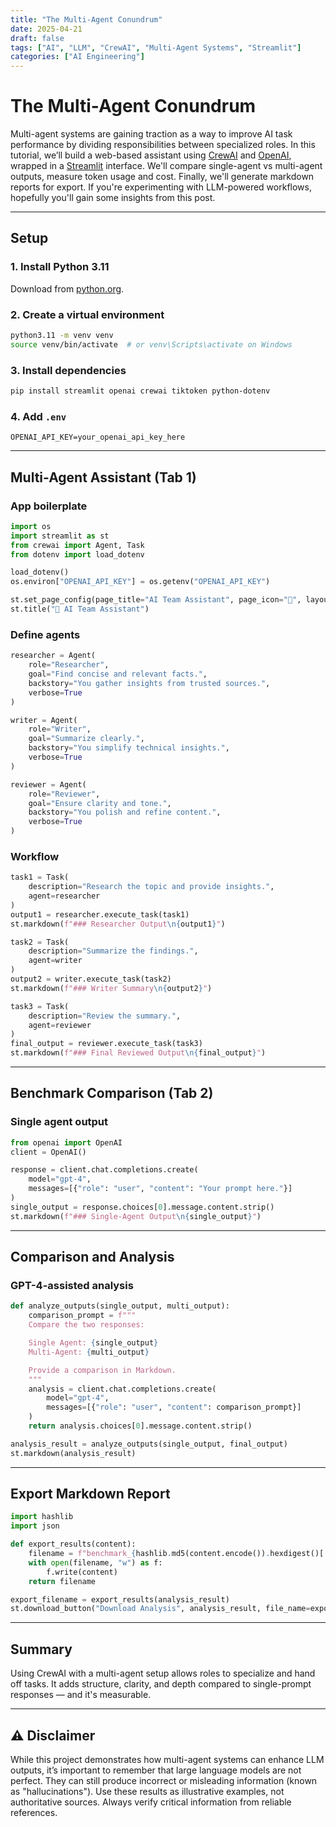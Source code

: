 ```yaml
---
title: "The Multi-Agent Conundrum"
date: 2025-04-21
draft: false
tags: ["AI", "LLM", "CrewAI", "Multi-Agent Systems", "Streamlit"]
categories: ["AI Engineering"]
---
```


# The Multi-Agent Conundrum

Multi-agent systems are gaining traction as a way to improve AI task performance by dividing responsibilities between specialized roles. In this tutorial, we’ll build a web-based assistant using [CrewAI](https://crewai.com) and [OpenAI](https://openai.com), wrapped in a [Streamlit](https://streamlit.io/) interface. We'll compare single-agent vs multi-agent outputs, measure token usage and cost. Finally, we'll generate markdown reports for export. If you're experimenting with LLM-powered workflows, hopefully you'll gain some insights from this post. 

---

## Setup

### 1. Install Python 3.11

Download from [python.org](https://www.python.org/downloads/).

### 2. Create a virtual environment

```bash
python3.11 -m venv venv
source venv/bin/activate  # or venv\Scripts\activate on Windows
```

### 3. Install dependencies

```bash
pip install streamlit openai crewai tiktoken python-dotenv
```

### 4. Add `.env`

```env
OPENAI_API_KEY=your_openai_api_key_here
```

---

## Multi-Agent Assistant (Tab 1)

### App boilerplate

```python
import os
import streamlit as st
from crewai import Agent, Task
from dotenv import load_dotenv

load_dotenv()
os.environ["OPENAI_API_KEY"] = os.getenv("OPENAI_API_KEY")

st.set_page_config(page_title="AI Team Assistant", page_icon="🧠", layout="wide")
st.title("🧠 AI Team Assistant")
```

### Define agents

```python
researcher = Agent(
    role="Researcher",
    goal="Find concise and relevant facts.",
    backstory="You gather insights from trusted sources.",
    verbose=True
)

writer = Agent(
    role="Writer",
    goal="Summarize clearly.",
    backstory="You simplify technical insights.",
    verbose=True
)

reviewer = Agent(
    role="Reviewer",
    goal="Ensure clarity and tone.",
    backstory="You polish and refine content.",
    verbose=True
)
```

### Workflow

```python
task1 = Task(
    description="Research the topic and provide insights.",
    agent=researcher
)
output1 = researcher.execute_task(task1)
st.markdown(f"### Researcher Output\n{output1}")

task2 = Task(
    description="Summarize the findings.",
    agent=writer
)
output2 = writer.execute_task(task2)
st.markdown(f"### Writer Summary\n{output2}")

task3 = Task(
    description="Review the summary.",
    agent=reviewer
)
final_output = reviewer.execute_task(task3)
st.markdown(f"### Final Reviewed Output\n{final_output}")
```

---

## Benchmark Comparison (Tab 2)

### Single agent output

```python
from openai import OpenAI
client = OpenAI()

response = client.chat.completions.create(
    model="gpt-4",
    messages=[{"role": "user", "content": "Your prompt here."}]
)
single_output = response.choices[0].message.content.strip()
st.markdown(f"### Single-Agent Output\n{single_output}")
```

---

## Comparison and Analysis

### GPT-4-assisted analysis

```python
def analyze_outputs(single_output, multi_output):
    comparison_prompt = f"""
    Compare the two responses:

    Single Agent: {single_output}
    Multi-Agent: {multi_output}

    Provide a comparison in Markdown.
    """
    analysis = client.chat.completions.create(
        model="gpt-4",
        messages=[{"role": "user", "content": comparison_prompt}]
    )
    return analysis.choices[0].message.content.strip()

analysis_result = analyze_outputs(single_output, final_output)
st.markdown(analysis_result)
```

---

## Export Markdown Report

```python
import hashlib
import json

def export_results(content):
    filename = f"benchmark_{hashlib.md5(content.encode()).hexdigest()[:6]}.md"
    with open(filename, "w") as f:
        f.write(content)
    return filename

export_filename = export_results(analysis_result)
st.download_button("Download Analysis", analysis_result, file_name=export_filename)
```

---

## Summary

Using CrewAI with a multi-agent setup allows roles to specialize and hand off tasks. It adds structure, clarity, and depth compared to single-prompt responses — and it's measurable.

---

## ⚠ Disclaimer

While this project demonstrates how multi-agent systems can enhance LLM outputs, it’s important to remember that large language models are not perfect. They can still produce incorrect or misleading information (known as "hallucinations"). Use these results as illustrative examples, not authoritative sources. Always verify critical information from reliable references.


